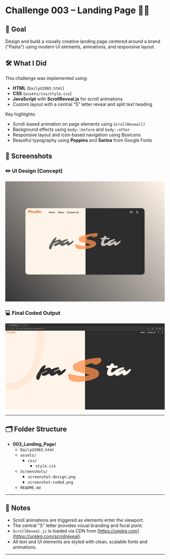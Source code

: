# Challenge 003 – Landing Page 🧑‍🍳

## 🎯 Goal  
Design and build a visually creative landing page centered around a brand ("Pasta") using modern UI elements, animations, and responsive layout.

## 🛠️ What I Did  
This challenge was implemented using:
- **HTML** (`DailyUI003.html`)
- **CSS** (`assets/css/style.css`)
- **JavaScript** with **ScrollReveal.js** for scroll animations
- Custom layout with a central “S” letter reveal and split text heading

Key highlights:
- Scroll-based animation on page elements using `ScrollReveal()`
- Background effects using `body::before` and `body::after`
- Responsive layout and icon-based navigation using Boxicons
- Beautiful typography using **Poppins** and **Sarina** from Google Fonts

## 📸 Screenshots

### ✏️ UI Design (Concept)  
![Design Screenshot](Screenshots/screenshot-design.png)

### 💻 Final Coded Output  
![Coded Output](Screenshots/screenshot-coded.png)

<!--
## 🚀 Live Preview  
Live demo link will be added once deployed.
-->

---

## 🗂️ Folder Structure

- **003_Landing_Page/**
  - `DailyUI003.html`
  - `assets/`
    - `css/`
      - `style.css`
  - `Screenshots/`
    - `screenshot-design.png`
    - `screenshot-coded.png`
  - `README.md`

---

## 📌 Notes  
- Scroll animations are triggered as elements enter the viewport.
- The central "S" letter provides visual branding and focal point.
- `ScrollReveal.js` is loaded via CDN from [https://unpkg.com](https://unpkg.com/scrollreveal).
- All text and UI elements are styled with clean, scalable fonts and animations.

---
